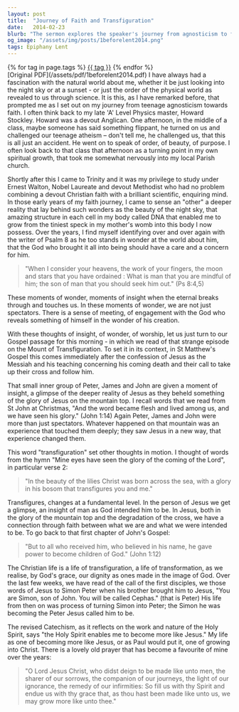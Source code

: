 ```yaml
---
layout: post
title:  "Journey of Faith and Transfiguration"
date:   2014-02-23
blurb: "The sermon explores the speaker's journey from agnosticism to faith, driven by a fascination with the natural world and science. It discusses the concept of 'transfiguration', using the biblical story of Jesus' transfiguration as a metaphor for personal spiritual transformation. The sermon emphasizes the Christian life as a process of becoming more like Jesus, of growing into Christ."
og_image: "/assets/img/posts/1beforelent2014.png"
tags: Epiphany Lent
---    
```

<div class="tag-pills">
    {% for tag in page.tags %}
    <a href="{{ site.baseurl }}/tag/{{ tag | slugify }}" class="tag-pill">{{ tag }}</a>
    {% endfor %}
</div>
[Original PDF](/assets/pdf/1beforelent2014.pdf)
I have always had a fascination with the natural world about me, whether it be just looking into the night sky or at a sunset - or just the order of the physical world as revealed to us through science. It is this, as I have remarked before, that prompted me as I set out on my journey from teenage agnosticism towards faith. I often think back to my late 'A' Level Physics master, Howard Stockley. Howard was a devout Anglican. One afternoon, in the middle of a class, maybe someone has said something flippant, he turned on us and challenged our teenage atheism – don't tell me, he challenged us, that this is all just an accident. He went on to speak of order, of beauty, of purpose. I often look back to that class that afternoon as a turning point in my own spiritual growth, that took me somewhat nervously into my local Parish church.

Shortly after this I came to Trinity and it was my privilege to study under Ernest Walton, Nobel Laureate and devout Methodist who had no problem combining a devout Christian faith with a brilliant scientific, enquiring mind. In those early years of my faith journey, I came to sense an "other" a deeper reality that lay behind such wonders as the beauty of the night sky, that amazing structure in each cell in my body called DNA that enabled me to grow from the tiniest speck in my mother's womb into this body I now possess. Over the years, I find myself identifying over and over again with the writer of Psalm 8 as he too stands in wonder at the world about him, that the God who brought it all into being should have a care and a concern for him.

> "When I consider your heavens, the work of your fingers, the moon and stars that you have ordained : What is man that you are mindful of him; the son of man that you should seek him out." (Ps 8:4,5)

These moments of wonder, moments of insight when the eternal breaks through and touches us. In these moments of wonder, we are not just spectators. There is a sense of meeting, of engagement with the God who reveals something of himself in the wonder of his creation.

With these thoughts of insight, of wonder, of worship, let us just turn to our Gospel passage for this morning - in which we read of that strange episode on the Mount of Transfiguration. To set it in its context, in St Matthew's Gospel this comes immediately after the confession of Jesus as the Messiah and his teaching concerning his coming death and their call to take up their cross and follow him.

That small inner group of Peter, James and John are given a moment of insight, a glimpse of the deeper reality of Jesus as they beheld something of the glory of Jesus on the mountain top. I recall words that we read from St John at Christmas, "And the word became flesh and lived among us, and we have seen his glory." (John 1:14) Again Peter, James and John were more than just spectators. Whatever happened on that mountain was an experience that touched them deeply; they saw Jesus in a new way, that experience changed them.

This word "transfiguration" set other thoughts in motion. I thought of words from the hymn "Mine eyes have seen the glory of the coming of the Lord", in particular verse 2:

> "In the beauty of the lilies
Christ was born across the sea,
with a glory in his bosom
that transfigures you and me."

Transfigures, changes at a fundamental level. In the person of Jesus we get a glimpse, an insight of man as God intended him to be. In Jesus, both in the glory of the mountain top and the degradation of the cross, we have a connection through faith between what we are and what we were intended to be. To go back to that first chapter of John's Gospel:

> "But to all who received him, who believed in his name, he gave power to become children of God." (John 1:12)

The Christian life is a life of transfiguration, a life of transformation, as we realise, by God's grace, our dignity as ones made in the image of God. Over the last few weeks, we have read of the call of the first disciples, we those words of Jesus to Simon Peter when his brother brought him to Jesus, "You are Simon, son of John. You will be called Cephas." (that is Peter) His life from then on was process of turning Simon into Peter; the Simon he was becoming the Peter Jesus called him to be.

The revised Catechism, as it reflects on the work and nature of the Holy Spirit, says "the Holy Spirit enables me to become more like Jesus." My life as one of becoming more like Jesus, or as Paul would put it, one of growing into Christ. There is a lovely old prayer that has become a favourite of mine over the years:

> "O Lord Jesus Christ, who didst deign to be made like unto men, the sharer of our sorrows, the companion of our journeys, the light of our ignorance, the remedy of our infirmities: So fill us with thy Spirit and endue us with thy grace that, as thou hast been made like unto us, we may grow more like unto thee."
